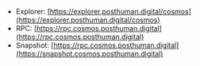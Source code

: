 - Explorer: [https://explorer.posthuman.digital/cosmos](https://explorer.posthuman.digital/cosmos)
- RPC: [https://rpc.cosmos.posthuman.digital](https://rpc.cosmos.posthuman.digital)
- Snapshot: [https://rpc.cosmos.posthuman.digital](https://snapshot.cosmos.posthuman.digital)
